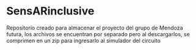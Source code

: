 # SensARinclusive

Repositorio creado para almacenar el proyecto del grupo de Mendoza futura, los archivos se encuentran por separado pero al descargarlos, se comprimen en un zip para ingresarlo al
simulador del circuito
